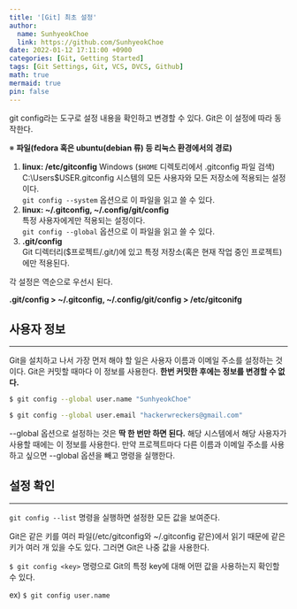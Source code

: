 ```yaml
---
title: '[Git] 최초 설정'
author:
  name: SunhyeokChoe
  link: https://github.com/SunhyeokChoe
date: 2022-01-12 17:11:00 +0900
categories: [Git, Getting Started]
tags: [Git Settings, Git, VCS, DVCS, Github]
math: true
mermaid: true
pin: false
---
```


git config라는 도구로 설정 내용을 확인하고 변경할 수 있다. Git은 이 설정에 따라 동작한다.

※ **파일(fedora 혹은 ubuntu(debian 류) 등 리눅스 환경에서의 경로)**

1. **linux: /etc/gitconfig**
Windows (`$HOME` 디렉토리에서 .gitconfig 파일 검색)  
C:\Users\$USER\.gitconfig 시스템의 모든 사용자와 모든 저장소에 적용되는 설정이다.  
`git config --system` 옵션으로 이 파일을 읽고 쓸 수 있다.
2. **linux: ~/.gitconfig, ~/.config/git/config**  
특정 사용자에게만 적용되는 설정이다.  
`git config --global` 옵션으로 이 파일을 읽고 쓸 수 있다.
3. **.git/config**  
Git 디렉터리($프로젝트/.git/)에 있고 특정 저장소(혹은 현재 작업 중인 프로젝트)에만 적용된다.

각 설정은 역순으로 우선시 된다.

**.git/config > ~/.gitconfig, ~/.config/git/config > /etc/gitconifg**

## 사용자 정보

---

Git을 설치하고 나서 가장 먼저 해야 할 일은 사용자 이름과 이메일 주소를 설정하는 것이다. Git은 커밋할 때마다 이 정보를 사용한다. **한번 커밋한 후에는 정보를 변경할 수 없다.**

```bash
$ git config --global user.name "SunhyeokChoe"

$ git config --global user.email "hackerwreckers@gmail.com"
```

--global 옵션으로 설정하는 것은 **딱 한 번만 하면 된다.** 해당 시스템에서 해당 사용자가 사용할 때에는 이 정보를 사용한다. 만약 프로젝트마다 다른 이름과 이메일 주소를 사용하고 싶으면 --global 옵션을 빼고 명령을 실행한다.

## 설정 확인

---

`git config --list` 명령을 실행하면 설정한 모든 값을 보여준다.

Git은 같은 키를 여러 파일(/etc/gitconfig와 ~/.gitconfig 같은)에서 읽기 때문에 같은 키가 여러 개 있을 수도 있다. 그러면 Git은 나중 값을 사용한다.

`$ git config <key>` 명령으로 Git의 특정 key에 대해 어떤 값을 사용하는지 확인할 수 있다.

ex) `$ git config user.name`